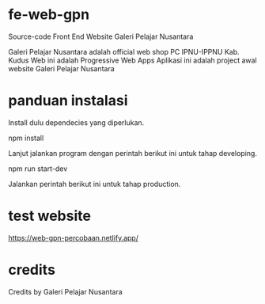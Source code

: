 # fe-web-gpn

Source-code Front End Website Galeri Pelajar Nusantara

Galeri Pelajar Nusantara adalah official web shop PC IPNU-IPPNU Kab. Kudus
Web ini adalah Progressive Web Apps
Aplikasi ini adalah project awal website Galeri Pelajar Nusantara

# panduan instalasi

Install dulu dependecies yang diperlukan.

npm install

Lanjut jalankan program dengan perintah berikut ini untuk tahap developing.

npm run start-dev

Jalankan perintah berikut ini untuk tahap production.

# test website

https://web-gpn-percobaan.netlify.app/

# credits

Credits by Galeri Pelajar Nusantara
